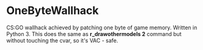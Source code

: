 # OneByteWallhack
CS:GO wallhack achieved by patching one byte of game memory. Written in Python 3.
This does the same as **r_drawothermodels 2** command but without touching the cvar, so it's VAC - safe.
